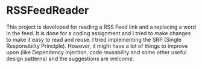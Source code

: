 # RSSFeedReader

This project is developed for reading a RSS Feed link and a replacing a word in the feed. It is done for a coding assignment and I tried to make changes to make it easy to read and reuse. I tried implementing the SRP (Single Responsibilty Principle). However, it might have a lot of things to improve upon (like Dependency Injection, code reusability and some other useful design patterns) and the suggestions are welcome. 
